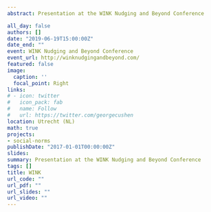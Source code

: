 ```yaml
---
abstract: Presentation at the WINK Nudging and Beyond Conference 

all_day: false
authors: []
date: "2019-06-19T15:00:00Z"
date_end: ""
event: WINK Nudging and Beyond Conference
event_url: http://winknudgingandbeyond.com/
featured: false
image:
  caption: ''
  focal_point: Right
links:
# - icon: twitter
#   icon_pack: fab
#   name: Follow
#   url: https://twitter.com/georgecushen
location: Utrecht (NL)
math: true
projects:
- social-norms
publishDate: "2017-01-01T00:00:00Z"
slides: 
summary: Presentation at the WINK Nudging and Beyond Conference 
tags: []
title: WINK
url_code: ""
url_pdf: ""
url_slides: ""
url_video: ""
---
```

